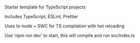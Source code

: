 Starter template for TypeScript projects

Includes TypeScript, ESLint, Prettier

Uses ts-node + SWC for TS compilation with hot reloading

Use 'npm run dev' to start, this will compile and run src/index.ts
